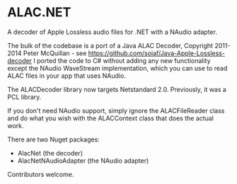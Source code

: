 # ALAC.NET

A decoder of Apple Lossless audio files for .NET with a NAudio adapter.

The bulk of the codebase is a port of a Java ALAC Decoder, Copyright 2011-2014 Peter McQuillan - see https://github.com/soiaf/Java-Apple-Lossless-decoder
I ported the code to C# without adding any new functionality except the NAudio WaveStream implementation, which you can use to read ALAC files in your app that uses NAudio.

The ALACDecoder library now targets Netstandard 2.0. Previously, it was a PCL library.

If you don't need NAudio support, simply ignore the ALACFileReader class and do what you wish with the ALACContext class that does the actual work.

There are two Nuget packages:

- AlacNet (the decoder)
- AlacNetNAudioAdapter (the NAudio adapter)

Contributors welcome.
